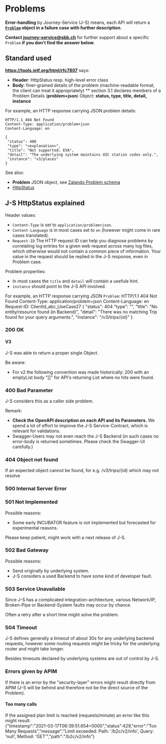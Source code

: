 # Problems
**Error-handling** by Journey-Service (J-S) means, each API will return a **[`Problem`](https://developer.sbb.ch/apis/journey-service/documentation) object in a failure case with further description**.

**Contact <journey-service@sbb.ch>** for further support about a specific `Problem` **if you don't find the answer below**.

## Standard used

**https://tools.ietf.org/html/rfc7807** says:
* **Header**: HttpStatus resp. high-level error class
* **Body**:  finer-grained details of the problem (machine-readable format, the client can treat it appropriately)
** section 3.1 declares members of a Problem Details (**problem+json**) Object: **status, type, title, detail, instance**

For example, an HTTP response carrying JSON problem details:

    HTTP/1.1 404 Not Found
    Content-Type: application/problem+json
    Content-Language: en
    
    {
     "status": 400
     "type": "<explanation>",
     "title": "Not supported: EVA",
     "detail": "The underlying system maintains UIC station codes only.",
     "instance": "v3/places"
    }
    
See also:
* **Problem** JSON object, see [Zalando Problem schema](https://opensource.zalando.com/problem/schema.yaml)
* [HttpStatus](https://opensource.zalando.com/restful-api-guidelines/#150)

## J-S HttpStatus explained

Header values:
* `Content-Type` is set to `application/problem+json`.
* `Content-Language` is in most cases set to `en` (however might come in rare cases translated).
* `Request-ID` The HTTP request ID can help you diagnose problems by correlating log entries for a given web request across many log files, which otherwise would not contain a common piece of information. Your value in the request should be replied in the J-S response, even in Problem case.

Problem properties:
* In most cases the `title` and `detail` will contain a usefule hint.
* `instance` should point to the J-S API involved.


For example, an HTTP response carrying JSON `Problem`:
    HTTP/1.1 404 Not Found
    Content-Type: application/problem+json
    Content-Language: en
    Request-ID: ClientId_abc_UseCase27
    {
      "status": 404
      "type": "<pointer to this page>",
      "title": "No entity/resource found (in Backend)",
      "detail": "There was no matching Trip found for your query arguments.",
      "instance": "/v3/trips/{id}"
    }

### 200 OK
#### V3
J-S was able to return a proper single Object.

Be aware:
* For v2 the following convention was made historically: 200 with an emptyList body "[]" for API's returning List<T> where no hits were found.

### 400 Bad Parameter
J-S considers this as a caller side problem.
    
Remark:
* **Check the OpenAPI description on each API and its Parameters.** We spend a lot of effort to improve the J-S Service-Contract, which is relevant for validations.
* Swagger-Users may not even reach the J-S Backend (in such cases no error-body is returned sometimes. Please check the Swagger-UI carefully.)

### 404 Object not found
If an expected object cannot be found, for e.g. /v3/trips/{id} which may not resolve    
    
### 500 Internal Server Error
    
### 501 Not Implemented
Possible reasons:
* Some early INCUBATOR feature is not implemented but forecasted for experimental reasons.
    
Please keep patient, might work with a next release of J-S.
    
### 502 Bad Gateway
Possible reasons:
* Send originally by underlying system.
* J-S considers a used Backend to have some kind of developer fault.   
    
### 503 Service Unavailable
Since J-S has a complicated integration-architecture, various Network/IP, Broken-Pipe or Backend-System faults may occur by chance.

Often a retry after a short time might solve the problem.
    
### 504 Timeout
J-S defines generally a timeout of about 30s for any underlying backend requests, however some routing requests might be tricky for the underlying router and might take longer.
    
Besides timeouts declared by underlying systems are out of control by J-S.
    
### Errors given by APIM
If there is an error by the "security-layer" errors might result directly from APIM (J-S will be behind and therefore not be the direct source of the Problem).

#### Too many calls
If the assigned plan limit is reached (requests/minute) an error like this might result:  
    {"timestamp":"2021-03-17T06:39:51.654+0000","status":429,"error":"Too Many Requests","message":"Limit exceeded: Path: '/b2c/v2/info', Query: 'null', Method: 'GET'","path":"/b2c/v2/info"}
